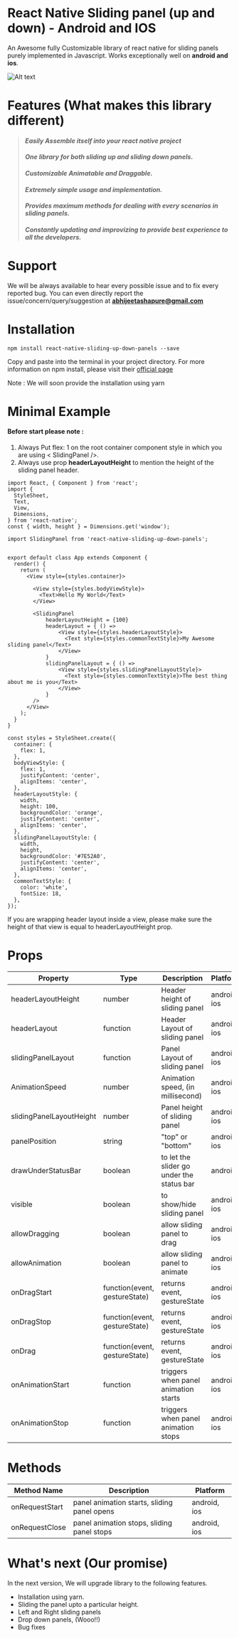 # React Native Sliding panel (up and down) - Android and IOS
An Awesome fully Customizable library of react native for sliding panels purely implemented in Javascript. Works exceptionally well on **android and ios**.

![Alt text](Example/screenshots/slidingpanelios.gif)

# Features (What makes this library different)

> #### *Easily Assemble itself into your react native project*
> #### *One library for both sliding up and sliding down panels.*
> #### *Customizable Animatable and Draggable.*
> #### *Extremely simple usage and implementation.*
> #### *Provides maximum methods for dealing with every scenarios in sliding panels.*
> #### *Constantly updating and improvizing to provide best experience to all the developers.*


# Support

 We will be always available to hear every possible issue and to fix every reported bug. You can even directly report the issue/concern/query/suggestion at **abhijeetashapure@gmail.com**

# Installation

```
npm install react-native-sliding-up-down-panels --save
```

Copy and paste into the terminal in your project directory. For more information on npm install, please visit their [official page](https://docs.npmjs.com/getting-started/installing-npm-packages-locally)

Note : We will soon provide the installation using yarn

# Minimal Example

#### Before start please note : 

 1. Always Put flex: 1 on the root container component style in which you are using < SlidingPanel />.
  2. Always use prop **headerLayoutHeight** to mention the height of the sliding panel header.

```
import React, { Component } from 'react';
import {
  StyleSheet,
  Text,
  View,
  Dimensions,
} from 'react-native';
const { width, height } = Dimensions.get('window');

import SlidingPanel from 'react-native-sliding-up-down-panels';


export default class App extends Component {
  render() {
    return (
      <View style={styles.container}>                      
        
        <View style={styles.bodyViewStyle}>
          <Text>Hello My World</Text>
        </View>
        
        <SlidingPanel
            headerLayoutHeight = {100}
            headerLayout = { () =>
                <View style={styles.headerLayoutStyle}>
                  <Text style={styles.commonTextStyle}>My Awesome sliding panel</Text>
                </View>
            }
            slidingPanelLayout = { () =>
                <View style={styles.slidingPanelLayoutStyle}>
                  <Text style={styles.commonTextStyle}>The best thing about me is you</Text>
                </View>
            }
        />
      </View>
    );
  }
}

const styles = StyleSheet.create({
  container: {
    flex: 1,
  },
  bodyViewStyle: {
    flex: 1,
    justifyContent: 'center', 
    alignItems: 'center',
  },
  headerLayoutStyle: {
    width, 
    height: 100, 
    backgroundColor: 'orange', 
    justifyContent: 'center', 
    alignItems: 'center',
  },
  slidingPanelLayoutStyle: {
    width, 
    height, 
    backgroundColor: '#7E52A0', 
    justifyContent: 'center', 
    alignItems: 'center',
  },
  commonTextStyle: {
    color: 'white', 
    fontSize: 18,
  },
});

```
If you are wrapping header layout inside a view, please make sure the height of that view is equal to headerLayoutHeight prop.

# Props

| Property | Type | Description | Platform
| --- | --- | --- | --- |
| headerLayoutHeight | number | Header height of sliding panel | android, ios
| headerLayout| function | Header Layout of sliding panel | android, ios
| slidingPanelLayout | function | Panel Layout of sliding panel | android, ios
| AnimationSpeed | number | Animation speed, (in millisecond) | android, ios
| slidingPanelLayoutHeight |number | Panel height of sliding panel | android, ios
| panelPosition | string | "top" or "bottom" | android, ios
| drawUnderStatusBar | boolean | to let the slider go under the status bar | android
| visible | boolean | to show/hide sliding panel | android, ios
| allowDragging | boolean | allow sliding panel to drag | android, ios
| allowAnimation | boolean | allow sliding panel to animate | android, ios
| onDragStart | function(event, gestureState) | returns event, gestureState | android, ios
| onDragStop | function(event, gestureState) | returns event, gestureState | android, ios
| onDrag | function(event, gestureState) | returns event, gestureState | android, ios
| onAnimationStart | function | triggers when panel animation starts | android, ios
| onAnimationStop | function | triggers when panel animation stops | android, ios


# Methods

| Method Name | Description | Platform
| --- | --- | --- |
| onRequestStart | panel animation starts, sliding panel opens | android, ios
| onRequestClose | panel animation stops, sliding panel stops | android, ios

# What's next  (Our promise)

In the next version, We will upgrade library to the following features.

- Installation using yarn.
- Sliding the panel upto a particular height.
- Left and Right sliding panels
- Drop down panels,  (Wooo!!) 
- Bug fixes
